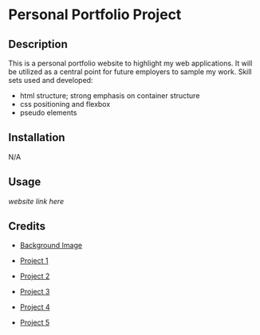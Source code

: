 # Personal Portfolio Project

## Description

This is a personal portfolio website to highlight my web applications. It will be utilized as a central point for future employers to sample my work. 
Skill sets used and developed:

- html structure; strong emphasis on container structure
- css positioning and flexbox 
- pseudo elements


## Installation

N/A

## Usage

*website link here*

## Credits

- [Background Image](https://unsplash.com/t/textures-patterns?utm_source=unsplash&utm_medium=referral&utm_content=creditCopyText)

- [Project 1](https://unsplash.com/t/textures-patterns?utm_source=unsplash&utm_medium=referral&utm_content=creditCopyText)

- [Project 2](https://unsplash.com/t/textures-patterns?utm_source=unsplash&utm_medium=referral&utm_content=creditCopyText)

- [Project 3](https://unsplash.com/t/textures-patterns?utm_source=unsplash&utm_medium=referral&utm_content=creditCopyText)

- [Project 4](https://unsplash.com/t/textures-patterns?utm_source=unsplash&utm_medium=referral&utm_content=creditCopyText)

- [Project 5](https://unsplash.com/t/textures-patterns?utm_source=unsplash&utm_medium=referral&utm_content=creditCopyText)